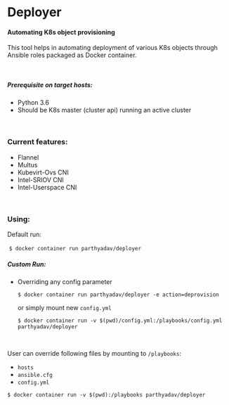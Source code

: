 # Deployer

#### Automating K8s object provisioning 

This tool helps in automating deployment of various K8s objects through Ansible roles packaged as Docker container.

<br>

##### Prerequisite on target hosts:

* Python 3.6
* Should be K8s master (cluster api) running an active cluster

<br>

### Current features:

* Flannel
* Multus
* Kubevirt-Ovs CNI
* Intel-SRIOV CNI
* Intel-Userspace CNI

<br>

### Using:

Default run:

​	```$ docker container run parthyadav/deployer```

##### Custom Run:

* Overriding any config parameter 

  ```$ docker container run parthyadav/deployer -e action=deprovision```

  or simply mount new ```config.yml```

  ```$ docker container run -v $(pwd)/config.yml:/playbooks/config.yml parthyadav/deployer```



<br>

User can override following files by mounting to ```/playbooks```:

* ```hosts```
* ```ansible.cfg```
* ```config.yml```

```$ docker container run -v $(pwd):/playbooks parthyadav/deployer```

<br>











